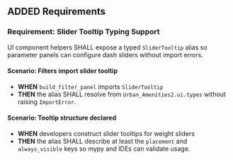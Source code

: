 ## ADDED Requirements

### Requirement: Slider Tooltip Typing Support
UI component helpers SHALL expose a typed `SliderTooltip` alias so parameter panels can configure dash sliders without import errors.

#### Scenario: Filters import slider tooltip
- **WHEN** `build_filter_panel` imports `SliderTooltip`
- **THEN** the alias SHALL resolve from `Urban_Amenities2.ui.types` without raising `ImportError`.

#### Scenario: Tooltip structure declared
- **WHEN** developers construct slider tooltips for weight sliders
- **THEN** the alias SHALL describe at least the `placement` and `always_visible` keys so mypy and IDEs can validate usage.
